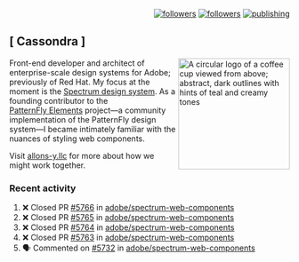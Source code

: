 <p align="right"><a rel="me" href="https://front-end.social/@castastrophe">
    <img alt="followers" title="Follow me on Mastodon" src="https://img.shields.io/mastodon/follow/109297102751309835?domain=https%3A%2F%2Ffront-end.social&label=Follow&logo=mastodon&logoColor=white&style=for-the-badge&labelColor=008080&color=006969"/></a>
  <a href="https://codepen.io/castastrophe/">
    <img alt="followers" title="Follow me on CodePen" src="https://img.shields.io/badge/23-1?color=640464&labelColor=7c007c&style=for-the-badge&logo=codepen&label=Follow"/></a>
<a href="https://castastrophe.medium.com/">
    <img alt="publishing" title="View articles on Medium" src="https://img.shields.io/badge/107-1?color=666&labelColor=444&label=subscribe&logo=medium&logoColor=white&style=for-the-badge"/></a>
</p>

## [&nbsp;Cassondra&nbsp;]

<img align="right" src="https://github-production-user-asset-6210df.s3.amazonaws.com/1840295/253016758-ba468774-1cd3-42c2-8f43-947b5eeb5edf.png" height="200" alt="A circular logo of a coffee cup viewed from above; abstract, dark outlines with hints of teal and creamy tones">

Front-end developer and architect of enterprise-scale design systems for Adobe; previously of Red Hat. My focus at the moment is the [Spectrum design system](https://github.com/adobe/spectrum-css). As a founding contributor to the [PatternFly&nbsp;Elements](https://github.com/patternfly/patternfly-elements) project&mdash;a community implementation of the PatternFly design system&mdash;I became intimately familiar with the nuances of styling web components.

Visit [allons-y.llc](http://allons-y.llc/) for more about how we might work together.

### Recent activity

<!--START_SECTION:activity-->
1. ❌ Closed PR [#5766](https://github.com/adobe/spectrum-web-components/pull/5766) in [adobe/spectrum-web-components](https://github.com/adobe/spectrum-web-components)
2. ❌ Closed PR [#5765](https://github.com/adobe/spectrum-web-components/pull/5765) in [adobe/spectrum-web-components](https://github.com/adobe/spectrum-web-components)
3. ❌ Closed PR [#5764](https://github.com/adobe/spectrum-web-components/pull/5764) in [adobe/spectrum-web-components](https://github.com/adobe/spectrum-web-components)
4. ❌ Closed PR [#5763](https://github.com/adobe/spectrum-web-components/pull/5763) in [adobe/spectrum-web-components](https://github.com/adobe/spectrum-web-components)
5. 🗣 Commented on [#5732](https://github.com/adobe/spectrum-web-components/pull/5732#issuecomment-3347721519) in [adobe/spectrum-web-components](https://github.com/adobe/spectrum-web-components)
<!--END_SECTION:activity-->
